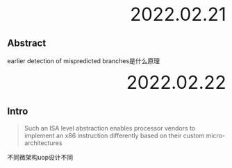 <div style="text-align:right; font-size:3em;">2022.02.21</div>

## Abstract

earlier detection of mispredicted branches是什么原理

<div style="text-align:right; font-size:3em;">2022.02.22</div>

## Intro

> Such an ISA level abstraction enables
> processor vendors to implement an x86 instruction differently
> based on their custom micro-architectures

不同微架构uop设计不同
